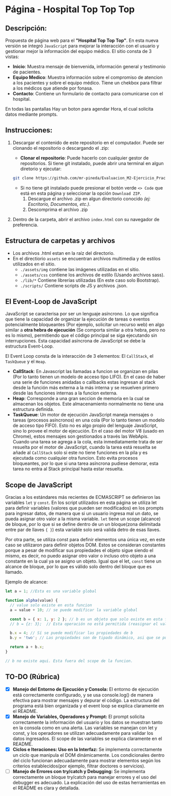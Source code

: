 # Página - Hospital Top Top Top

## Descripción:

Propuesta de página web para el **"Hospital Top Top Top"**. En esta nueva versión se integró `JavaScript` para mejorar la interacción con el usuario y gestionar mejor la información del equipo médico. El sitio consta de 3 vistas:

- **Inicio**: Muestra mensaje de bienvenida, información general y testimonio de pacientes.
- **Equipo Medico**: Muestra información sobre el compromiso de atencion a los pacientes y sobre el equipo médico. Tiene un chekbox para filtrar a los médicos que atiende por fonasa.
- **Contacto**: Contiene un formulario de contacto para comunicarse con el hospital.

En todas las pantallas Hay un boton para agendar Hora, el cual solicita datos mediante prompts.

## Instrucciones:

1. Descargar el contenido de este repositorio en el computador. Puede ser clonando el repositorio o descargando el .zip:

   - **Clonar el repositorio**: Puede hacerlo con cualquier gestor de repositorios. Si tiene git instalado, puede abrir una terminal en algun diretorio y ejecutar:

   ```bash
   git clone https://github.com/mr-pineda/Evaluacion_M2-Ejercicio_Practico_2
   ```

   - Si no tiene git instalado puede presionar el botón verde `<> Code` que está en esta página y seleccionar la opción `Download ZIP`.
     1. Descargue el archivo .zip en algun directorio conocido _(ej: Escritorio, Documentos, etc.)_.
     2. Descomprima el archivo .zip

2. Dentro de la carpeta, abrir el archivo `index.html` con su navegador de preferencia.

## Estructura de carpetas y archivos

- Los archivos .html estan en la raíz del directorio.
- En el directiorio `assets` se encuentran archivos multimedia y de estilos utilizados en el sitio.
  - `./assets/img` contiene las imágenes utilizadas en el sitio.
  - `./assets/css` contiene los archivos de estilo (Usando archivos sass).
  - `./lib/*` Contiene librerías utilizadas (En este caso solo Bootstrap).
  - `./scripts/` Contiene scripts de JS y archivos .json.

## El Event-Loop de JavaScript

JavaScript se caracterisa por ser un lenguaje asíncrono. Lo que significa que tiene la capacidad de organizar la ejecución de tareas o eventos potencialmente bloqueantes (Por ejemplo, solicitar un recurso web) en algo similar a **otra hebra de ejecución** (Se comporta similar a otra hebra, pero no es lo mismo), permitiendo que el código principal se siga ejecutando sin interrupciones. Esta capacidad asíncrona de JavaScript se debe la estructura Event-Loop.

El Event Loop consta de la interacción de 3 elementos: El `CallStack`, el `TaskQueue` y el `Heap`.

- **CallStack**: En Javascript las llamadas a funcion se organizan en pilas (Por lo tanto tienen un modelo de acceso tipo LIFO). En el caso de haber una serie de funciones anidadas o callbacks estas ingresan al stack desde la función más externa a la más interna y se resuelven primero desde las funciones internas a la funcion externa.
- **Heap**: Corresponde a una gran seccion de memoria en la cual se almacenan los objetos. Este almacenamiento normalmente no tiene una estructura definida.
- **TaskQueue**: Un motor de ejecución JavaScript maneja mensajes o tareas (procesos asíncronos) en una cola (Por lo tanto tienen un modelo de acceso tipo FIFO). Esto no es algo propio del lenguaje JavaScript, sino lo provee el motor de ejecución. En el caso del motor V8 (usado en Chrome), estos mensajes son gestionados a través las WebApis. Cuando una tarea se agrega a la cola, esta inmediatamente trata de ser resuelta por el motor de JavaScript, cuando la tarea está resuelta se añade al `CallStack` solo si este no tiene funciones en la pila y es ejecutada como cualquier otra funcion. Esto evita procesos bloqueantes, por lo que si una tarea asíncrona pudiese demorar, esta tarea no entra al Stack principal hasta estar resuelta.

## Scope de JavaScript

Gracias a los estándares más recientes de ECMASCRIPT se definieron las variables `let` y `const`. En los script utilizados en esta página se utiliza let para definir variables (valores que pueden ser modificados) en los prompts para ingresar datos, de manera que si un usuario ingresa mal un dato, se pueda asignar otro valor a la misma variable. `let` tiene un scope (alcance) de bloque, por lo que si se define dentro de un un bloque(zona delimitada entre par de llaves `{ }`) esta variable solo será valida detro de esas llaves.

Por otra parte, se utiliza const para definir elementos una única vez, en este caso se utilizaron para definir objetos DOM. Estos se consideran constantes porque a pesar de modificar sus propiedades el objeto sigue siendo el mismo, es decir, no puedo asignar otro valor o incluso otro objeto a una constante en la cual ya se asigno un objeto. Igual que el let, `const` tiene un alcance de bloque, por lo que es válido solo dentro del bloque que es llamado.

Ejemplo de alcance:

```javascript
let a = 1; //Esta es una variable global

function alpha(value) {
  // value solo existe en esta funcion
  a = value + 10; // se puede modificar la variable global

  const b = { x: 1, y: 2 }; // b es un objeto que solo existe en esta funcion
  // b = {z: 3};  // Esta operación no está permitida (reasignar el valor de una constante)

  b.x = 4; // Sí se puede modificar las propiedades de b
  b.y = 'two'; // Las propiedades son de tipado dinámico, asi que se puede reasignar un tipo de dato diferente al original.

  return a + b.x;
}

// b no existe aqui. Esta fuera del scope de la funcion.
```

## TO-DO (Rúbrica)

- [x] **Manejo del Entorno de Ejecución y Consola:** El entorno de ejecución está correctamente configurado, y se usa console.log() de manera efectiva para mostrar mensajes y depurar el código. La estructura del programa está bien organizada y el event loop se explica claramente en el README.
- [x] **Manejo de Variables, Operadores y Prompt:** El prompt solicita correctamente la información del usuario y los datos se muestran tanto en la consola como en una alerta. Las variables se manejan con let y const, y los operadores se utilizan adecuadamente para validar los datos ingresados. El scope de las variables se explica claramente en el README.
- [x] **Ciclos e Iteraciones: Uso en la Interfaz:** Se implementa correctamente un ciclo que manipula el DOM dinámicamente. Los condicionales dentro del ciclo funcionan adecuadamente para mostrar elementos según los criterios establecidos(por ejemplo, filtrar doctores o servicios).
- [ ] **Manejo de Errores con try/catch y Debugging:** Se implementa correctamente un bloque try/catch para manejar errores y el uso del debugger es adecuado. La explicación del uso de estas herramientas en el README es clara y detallada.
